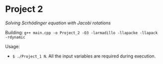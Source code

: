 Project 2
=========
*Solving Scrhödinger equation with Jacobi rotations*

Building:
`g++ main.cpp -o Project_2 -O3 -larmadillo -llapacke -llapack -rdynamic`

Usage:
- `$ ./Project_1 N`. All the input variables are required during execution.
